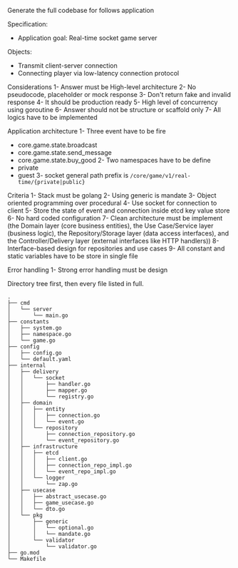 Generate the full codebase for follows application

Specification:
- Application goal: Real-time socket game server

Objects:
- Transmit client-server connection 
- Connecting player via low-latency connection protocol

Considerations
1- Answer must be High-level architecture 
2- No pseudocode, placeholder or mock response
3- Don't return fake and invalid response
4- It should be production ready
5- High level of concurrency using goroutine
6- Answer should not be structure or scaffold only
7- All logics have to be implemented

Application architecture
1- Three event have to be fire 
  * core.game.state.broadcast
  * core.game.state.send_message
  * core.game.state.buy_good
2- Two namespaces have to be define 
  * private
  * guest
3- socket general path prefix is `/core/game/v1/real-time/{private|public}`
  
Criteria
1- Stack must be golang
2- Using generic is mandate
3- Object oriented programming over procedural
4- Use socket for connection to client
5- Store the state of event and connection inside etcd key value store
6- No hard coded configuration
7- Clean architecture must be implement (the Domain layer (core business entities), the Use Case/Service layer (business logic), the Repository/Storage layer (data access interfaces), and the Controller/Delivery layer (external interfaces like HTTP handlers))
8- Interface-based design for repositories and use cases
9- All constant and static variables have to be store in single file

Error handling
1- Strong error handling must be design


Directory tree first, then every file listed in full.

```
.
├── cmd
│   └── server
│       └── main.go
├── constants
│   ├── system.go
│   ├── namespace.go
│   └── game.go
├── config
│   ├── config.go
│   └── default.yaml
├── internal
│   ├── delivery
│   │   └── socket
│   │       ├── handler.go
│   │       ├── mapper.go
│   │       └── registry.go
│   ├── domain
│   │   ├── entity
│   │   │   ├── connection.go
│   │   │   └── event.go
│   │   └── repository
│   │       ├── connection_repository.go
│   │       └── event_repository.go
│   ├── infrastructure
│   │   ├── etcd
│   │   │   ├── client.go
│   │   │   ├── connection_repo_impl.go
│   │   │   └── event_repo_impl.go
│   │   └── logger
│   │       └── zap.go
│   ├── usecase
│   │   ├── abstract_usecase.go
│   │   ├── game_usecase.go
│   │   └── dto.go
│   └── pkg
│       ├── generic
│       │   └── optional.go
│       │   └── mandate.go
│       └── validator
│           └── validator.go
├── go.mod
└── Makefile
```